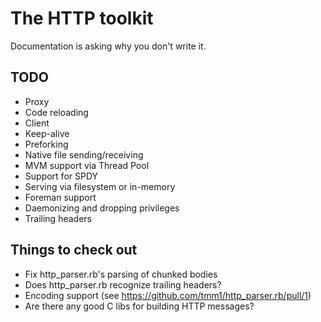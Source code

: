 The HTTP toolkit
================

Documentation is asking why you don't write it.

TODO
----

- Proxy
- Code reloading
- Client
- Keep-alive
- Preforking
- Native file sending/receiving
- MVM support via Thread Pool
- Support for SPDY
- Serving via filesystem or in-memory
- Foreman support
- Daemonizing and dropping privileges
- Trailing headers

Things to check out
-------------------

- Fix http_parser.rb's parsing of chunked bodies
- Does http_parser.rb recognize trailing headers?
- Encoding support (see https://github.com/tmm1/http_parser.rb/pull/1)
- Are there any good C libs for building HTTP messages?
